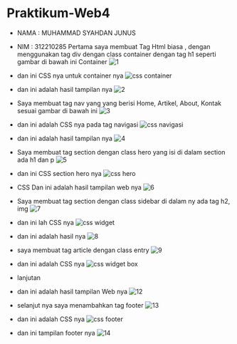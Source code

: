 # Praktikum-Web4

- NAMA : MUHAMMAD SYAHDAN JUNUS
- NIM  : 312210285
Pertama saya membuat Tag Html biasa , dengan menggunakan tag div dengan class container dengan tag h1 seperti gambar di bawah ini
Container
![1](https://github.com/syahdann/Praktikum-Web4/assets/115516758/bb6558da-3b7b-4ca4-b85b-74302e81cee4)

- dan ini CSS nya untuk container nya
![css container](https://github.com/syahdann/Praktikum-Web4/assets/115516758/f8b40b5d-81b5-4665-a365-a0db77122860)

- dan ini adalah hasil tampilan nya
![2](https://github.com/syahdann/Praktikum-Web4/assets/115516758/c0c592bb-0c50-4e1b-9d3c-18d995f95300)


- Saya membuat tag nav yang yang berisi Home, Artikel, About, Kontak sesuai gambar di bawah ini
![3](https://github.com/syahdann/Praktikum-Web4/assets/115516758/1e7d204d-0fec-4d63-98a0-3e50737a24f6)

- dan ini adalah CSS nya pada tag navigasi
![css navigasi](https://github.com/syahdann/Praktikum-Web4/assets/115516758/cbba9c3f-09cc-4e14-ad25-cc381c53e2f5)

- dan ini adalah hasil tampilan nya
![4](https://github.com/syahdann/Praktikum-Web4/assets/115516758/c6a252cc-7049-4c07-a9a9-3a833d54b7fc)


- Saya membuat tag section dengan class hero yang isi di dalam section ada h1 dan p
![5](https://github.com/syahdann/Praktikum-Web4/assets/115516758/13e7c1e8-86fc-44fc-892b-82fdc2616cda)

- dan ini CSS section hero nya
 ![css hero](https://github.com/syahdann/Praktikum-Web4/assets/115516758/f06ff7e5-6f4b-44eb-bea9-17775d8c5f90)

- CSS Dan ini adalah hasil tampilan web nya
![6](https://github.com/syahdann/Praktikum-Web4/assets/115516758/11628417-71e1-4361-9702-8542dd9dcf82)


- Saya membuat tag section dengan class sidebar di dalam ny ada tag h2, img
![7](https://github.com/syahdann/Praktikum-Web4/assets/115516758/865a01d5-2054-4a6a-b101-6ff5a4bf1cb4)

- dan ini lah CSS nya
![css  widget ](https://github.com/syahdann/Praktikum-Web4/assets/115516758/544a1b3f-0f72-4122-b84e-62ba3934edba)

- dan ini adalah hasil nya
![8](https://github.com/syahdann/Praktikum-Web4/assets/115516758/3a0df2d1-6b14-4546-9deb-531243e41b59)


- saya membuat tag article dengan class entry
![9](https://github.com/syahdann/Praktikum-Web4/assets/115516758/85400c02-3703-4216-b08e-cece358d1930)

- dan ini adalah CSS nya
![css widget box](https://github.com/syahdann/Praktikum-Web4/assets/115516758/7e03d9be-4fbb-4b95-9a87-3739f2621fac)

- lanjutan
- dan ini adalah hasil tampilan Web nya
![12](https://github.com/syahdann/Praktikum-Web4/assets/115516758/34eec961-b5a5-48bb-b0a8-ce6bf8a92d44)


- selanjut nya saya menambahkan tag footer
![13](https://github.com/syahdann/Praktikum-Web4/assets/115516758/ca0416da-f7bb-4694-82fc-76ed83a98e1e)

- dan ini adalah CSS nya
![css footer](https://github.com/syahdann/Praktikum-Web4/assets/115516758/5bad4495-b23a-4f7e-b213-3395c5726163)

- dan ini tampilan footer nya
![14](https://github.com/syahdann/Praktikum-Web4/assets/115516758/b7f2e660-0210-4498-87f7-3102f0cc7869)

